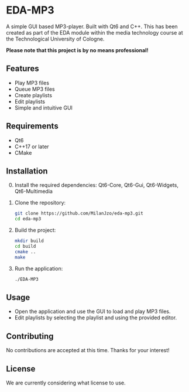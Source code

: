 # EDA-MP3

A simple GUI based MP3-player. Built with Qt6 and C++. This has been created as part of the EDA module within the media technology course at the Technological University of Cologne.

**Please note that this project is by no means professional!**

## Features

- Play MP3 files
- Queue MP3 files
- Create playlists
- Edit playlists
- Simple and intuitive GUI

## Requirements

- Qt6
- C++17 or later
- CMake

## Installation

0. Install the required dependencies:
    Qt6-Core, Qt6-Gui, Qt6-Widgets, Qt6-Multimedia

1. Clone the repository:
    ```sh
    git clone https://github.com/MilanJzo/eda-mp3.git
    cd eda-mp3
    ```

2. Build the project:
    ```sh
    mkdir build
    cd build
    cmake ..
    make
    ```

3. Run the application:
    ```sh
    ./EDA-MP3
    ```

## Usage

- Open the application and use the GUI to load and play MP3 files.
- Edit playlists by selecting the playlist and using the provided editor.

## Contributing

No contributions are accepted at this time. Thanks for your interest!

## License

We are currently considering what license to use.